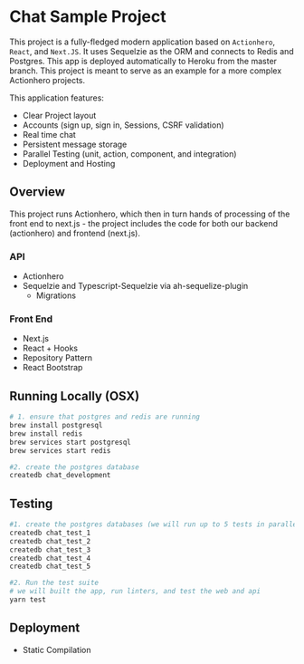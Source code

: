 # Chat Sample Project

This project is a fully-fledged modern application based on `Actionhero`, `React`, and `Next.JS`. It uses Sequelzie as the ORM and connects to Redis and Postgres. This app is deployed automatically to Heroku from the master branch. This project is meant to serve as an example for a more complex Actionhero projects.

This application features:

- Clear Project layout
- Accounts (sign up, sign in, Sessions, CSRF validation)
- Real time chat
- Persistent message storage
- Parallel Testing (unit, action, component, and integration)
- Deployment and Hosting

## Overview

This project runs Actionhero, which then in turn hands of processing of the front end to next.js - the project includes the code for both our backend (actionhero) and frontend (next.js).

### API

- Actionhero
- Sequelzie and Typescript-Sequelzie via ah-sequelize-plugin
  - Migrations

### Front End

- Next.js
- React + Hooks
- Repository Pattern
- React Bootstrap

## Running Locally (OSX)

```bash
# 1. ensure that postgres and redis are running
brew install postgresql
brew install redis
brew services start postgresql
brew services start redis

#2. create the postgres database
createdb chat_development

```

## Testing

```bash
#1. create the postgres databases (we will run up to 5 tests in parallel)
createdb chat_test_1
createdb chat_test_2
createdb chat_test_3
createdb chat_test_4
createdb chat_test_5

#2. Run the test suite
# we will built the app, run linters, and test the web and api
yarn test
```

## Deployment

- Static Compilation
